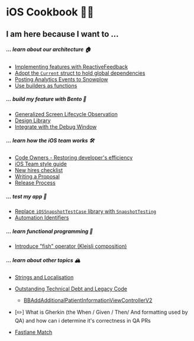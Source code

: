 iOS Cookbook 👩‍🍳
 ====================================

## I am here because I want to ...

##### ... learn about our architecture 🏠

* [Implementing features with ReactiveFeedback](http://ilya.puchka.me/implementing-features-with-reactivefeedback/)
* [Adopt the `Current` struct to hold global dependencies](./Proposals/ControlTheWorld.md)
* [Posting Analytics Events to Snowplow](./Technical-Documents/SnowplowHowTo.md)
* [Use builders as functions](./Proposals/BuildersToFunctions.md)

##### ... build my feature with Bento 🍱

* [Generalized Screen Lifecycle Observation](./Proposals/ScreenLifecycleObservation.md)
* [Design Library](./Technical-Documents/DesignLibrary.md)
* [Integrate with the Debug Window](./Technical-Documents/TheDebugWindow.md)

##### ... learn how the iOS team works 🛠

* [Code Owners - Restoring developer's efficiency](./Proposals/CODEOWNERS.md)
* [iOS Team style guide](./Style-guide/)
* [New hires checklist](./Technical-Documents/NewHiresCheckList.md)
* [Writing a Proposal](./Technical-Documents/WritingAProposal.md)
* [Release Process](./Technical-Documents/ReleaseProcess.md)

##### ... test my app 🌳

* [Replace `iOSSnapshotTestCase` library with `SnapshotTesting`](./Proposals/SnapshotTesting.md)
* [Automation Identifiers](./Technical-Documents/AutomationIdentifiers.md)

##### ... learn functional programming 🚀

* [Introduce "fish" operator (Kleisli composition)](./Proposals/Fish_Operator.md)

##### ... learn about other topics 🏔

* [Strings and Localisation](./Technical-Documents/Lokalise.md)
* [Outstanding Technical Debt and Legacy Code](./Technical-Documents/TechnicalDebt.md)
    * [BBAddAdditionalPatientInformationViewControllerV2](./Technical-Documents/BBAddAdditionalPatientInformationViewControllerV2.md)

* [✏️] What is Gherkin (the When / Given / Then/ And formatting used by QA) and how can i determine it's correctness in QA PRs
* [Fastlane Match](./Technical-Documents/FastlaneMatch.md)
